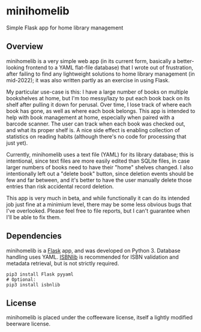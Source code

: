 # minihomelib
Simple Flask app for home library management

## Overview
minihomelib is a very simple web app (in its current form, basically a better-looking frontend to a YAML flat-file database) that I wrote out of frustration, after failing to find any lightweight solutions to home library management (in mid-2022); it was also written partly as an exercise in using Flask.

My particular use-case is this: I have a large number of books on multiple bookshelves at home, but I'm too messy/lazy to put each book back on its shelf after pulling it down for perusal. Over time, I lose track of where each book has gone, as well as where each book belongs. This app is intended to help with book management at home, especially when paired with a barcode scanner. The user can track when each book was checked out, and what its proper shelf is. A nice side effect is enabling collection of statistics on reading habits (although there's no code for processing that just yet).

Currently, minihomelib uses a text file (YAML) for its library database; this is intentional, since text files are more easily edited than SQLite files, in case larger numbers of books need to have their "home" shelves changed. I also intentionally left out a "delete book" button, since deletion events should be few and far between, and it's better to have the user manually delete those entries than risk accidental record deletion.

This app is very much in beta, and while functionally it can do its intended job just fine at a minimium level, there may be some less obvious bugs that I've overlooked. Please feel free to file reports, but I can't guarantee when I'll be able to fix them.

## Dependencies

minihomelib is a [Flask](https://pypi.org/project/Flask/) app, and was developed on Python 3. Database handling uses YAML. [ISBNlib](https://pypi.org/project/isbnlib/) is recommended for ISBN validation and metadata retrieval, but is not strictly required.

```shell
pip3 install Flask pyyaml
# Optional:
pip3 install isbnlib
```
  
## License

minihomelib is placed under the coffeeware license, itself a lightly modified beerware license.
